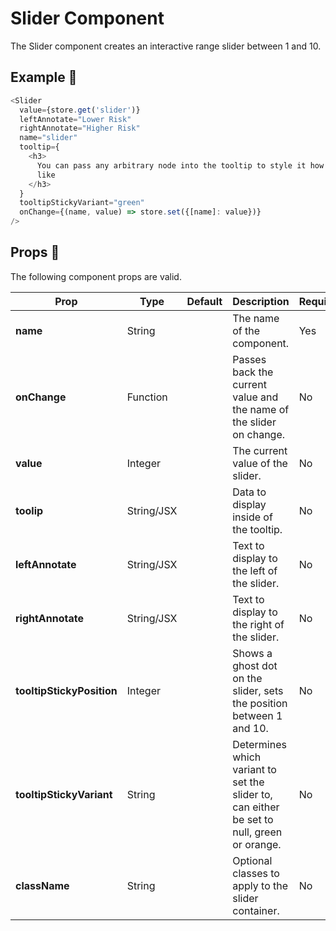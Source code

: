 # Slider Component

The Slider component creates an interactive range slider between 1 and 10.

## Example 🚀

```javascript
<Slider
  value={store.get('slider')}
  leftAnnotate="Lower Risk"
  rightAnnotate="Higher Risk"
  name="slider"
  tooltip={
    <h3>
      You can pass any arbitrary node into the tooltip to style it how you'd
      like
    </h3>
  }
  tooltipStickyVariant="green"
  onChange={(name, value) => store.set({[name]: value})}
/>
```

## Props 🔧

The following component props are valid.

| Prop                      | Type       | Default | Description                                                                                | Required |
| ------------------------- | ---------- | ------- | ------------------------------------------------------------------------------------------ | -------- |
| **name**                  | String     |         | The name of the component.                                                                 | Yes      |
| **onChange**              | Function   |         | Passes back the current value and the name of the slider on change.                        | No       |
| **value**                 | Integer    |         | The current value of the slider.                                                           | No       |
| **toolip**                | String/JSX |         | Data to display inside of the tooltip.                                                     | No       |
| **leftAnnotate**          | String/JSX |         | Text to display to the left of the slider.                                                 | No       |
| **rightAnnotate**         | String/JSX |         | Text to display to the right of the slider.                                                | No       |
| **tooltipStickyPosition** | Integer    |         | Shows a ghost dot on the slider, sets the position between 1 and 10.                       | No       |
| **tooltipStickyVariant**  | String     |         | Determines which variant to set the slider to, can either be set to null, green or orange. | No       |
| **className**             | String     |         | Optional classes to apply to the slider container.                                         | No       |
